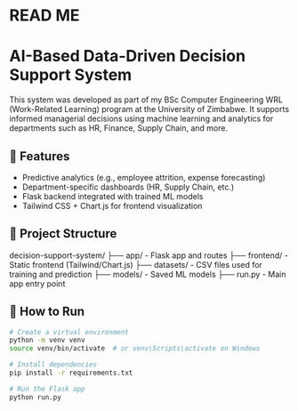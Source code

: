 # READ ME
# AI-Based Data-Driven Decision Support System

This system was developed as part of my BSc Computer Engineering WRL (Work-Related Learning) program at the University of Zimbabwe. It supports informed managerial decisions using machine learning and analytics for departments such as HR, Finance, Supply Chain, and more.

## 🔧 Features

- Predictive analytics (e.g., employee attrition, expense forecasting)
- Department-specific dashboards (HR, Supply Chain, etc.)
- Flask backend integrated with trained ML models
- Tailwind CSS + Chart.js for frontend visualization

## 📁 Project Structure

decision-support-system/
├── app/ - Flask app and routes
├── frontend/ - Static frontend (Tailwind/Chart.js)
├── datasets/ - CSV files used for training and prediction
├── models/ - Saved ML models
├── run.py - Main app entry point


## 🚀 How to Run

```bash
# Create a virtual environment
python -m venv venv
source venv/bin/activate  # or venv\Scripts\activate on Windows

# Install dependencies
pip install -r requirements.txt

# Run the Flask app
python run.py
